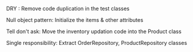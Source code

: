 
DRY :
    Remove code duplication in the test classes

Null object pattern:
    Initialize the items & other attributes

Tell don't ask:
    Move the inventory updation code into the Product class

Single responsibility:
    Extract OrderRepository, ProductRepository classes